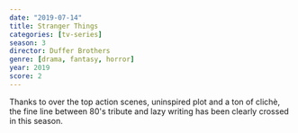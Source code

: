 ```yaml
---
date: "2019-07-14"
title: Stranger Things
categories: [tv-series]
season: 3
director: Duffer Brothers
genre: [drama, fantasy, horror]
year: 2019
score: 2
---
```


Thanks to over the top action scenes, uninspired plot and a ton of clichè, the fine line between 80's tribute and lazy writing has been clearly crossed in this season.
